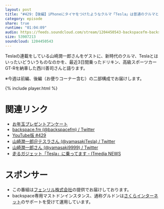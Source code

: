 ```yaml
---
layout: post
title: "#429:【後編】iPhoneにタイヤをつけたようなクルマ「Tesla」は普通のクルマとどう違う？"
category: episode
share: true
runtime: "01:04:09"
audio: https://feeds.soundcloud.com/stream/1204450543-backspacefm-backspacefm-429-2.mp3
size: 53907213
soundcloud: 1204450543
---
```


Teslaの連載をしている山崎潤一郎さんをゲストに、新時代のクルマ、Teslaとはいったいどういうものなのかを、最近3日間乗ったドリキン、高級スポーツカーGT-Rを納車した西川善司さんと語ります。

※今週は前編、後編（お便りコーナー含む）の二部構成でお届けします。


{% include player.html %}

# 関連リンク
* [お年玉プレゼントアンケート](https://docs.google.com/forms/d/e/1FAIpQLScInJ9hKXN8Hj1Vta0x64g5hJkmRaDp25q4WuMP2WakLMz8Ng/viewform)
* [backspace.fm (@backspacefm) / Twitter](https://twitter.com/backspacefm)
* [YouTube版 #429](https://note.com/backspacefm/n/n7e746e664d1f)
* [山崎潤一郎＠テスラさん (@yamasakiTesla) / Twitter](https://twitter.com/yamasakiTesla)
* [山崎潤一郎さん (@yamasaki9999) / Twitter](https://twitter.com/yamasaki9999)
* [走るガジェット「Tesla」に乗ってます - ITmedia NEWS](https://www.itmedia.co.jp/news/series/25704/)

# スポンサー
* この番組は[フェンリル株式会社](https://www.fenrir-inc.com/jp/)の提供でお届けしております。
* backspace専用マストドンインスタンス、通称グルドンは[さくらインターネット](https://www.sakura.ad.jp/)のサポートを受けて運用しています。

